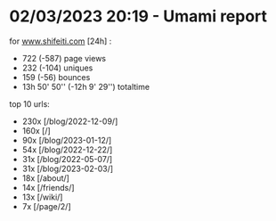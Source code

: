 # 02/03/2023 20:19 - Umami report
for www.shifeiti.com [24h] :

 - 722 (-587) page views
 - 232 (-104) uniques
 - 159 (-56) bounces
 - 13h 50' 50'' (-12h 9' 29'') totaltime


top 10 urls:
 - 230x [/blog/2022-12-09/]
 - 160x [/]
 - 90x [/blog/2023-01-12/]
 - 54x [/blog/2022-12-22/]
 - 31x [/blog/2022-05-07/]
 - 31x [/blog/2023-02-03/]
 - 18x [/about/]
 - 14x [/friends/]
 - 13x [/wiki/]
 - 7x [/page/2/]


